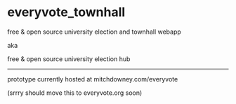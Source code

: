 everyvote_townhall
==================

free &amp; open source university election and townhall webapp

aka

free &amp; open source university election hub

---

prototype currently hosted at mitchdowney.com/everyvote 

(srrry should move this to everyvote.org soon)
